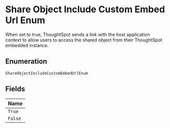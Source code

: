 
# Share Object Include Custom Embed Url Enum

When set to true, ThoughtSpot sends a link with the host application context to allow users to access the shared object from their ThoughtSpot embedded instance.

## Enumeration

`ShareObjectIncludeCustomEmbedUrlEnum`

## Fields

| Name |
|  --- |
| `True` |
| `False` |

